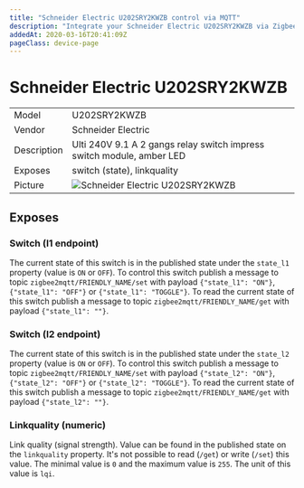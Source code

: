 ```yaml
---
title: "Schneider Electric U202SRY2KWZB control via MQTT"
description: "Integrate your Schneider Electric U202SRY2KWZB via Zigbee2MQTT with whatever smart home infrastructure you are using without the vendors bridge or gateway."
addedAt: 2020-03-16T20:41:09Z
pageClass: device-page
---
```


<!-- !!!! -->
<!-- ATTENTION: This file is auto-generated through docgen! -->
<!-- You can only edit the "## Notes"-Section till next h1 (#) or h2 heading (##). -->
<!-- Do NOT use h1 or h2 heading within "## Notes"-Section. -->
<!-- !!!! -->

# Schneider Electric U202SRY2KWZB

|     |     |
|-----|-----|
| Model | U202SRY2KWZB  |
| Vendor  | Schneider Electric  |
| Description | Ulti 240V 9.1 A 2 gangs relay switch impress switch module, amber LED |
| Exposes | switch (state), linkquality |
| Picture | ![Schneider Electric U202SRY2KWZB](https://www.zigbee2mqtt.io/images/devices/U202SRY2KWZB.jpg) |


<!-- Notes BEGIN: You can edit here. Add "## Notes" headline if not already present. -->



<!-- Notes END: Do not edit below this line -->


## Exposes

### Switch (l1 endpoint)
The current state of this switch is in the published state under the `state_l1` property (value is `ON` or `OFF`).
To control this switch publish a message to topic `zigbee2mqtt/FRIENDLY_NAME/set` with payload `{"state_l1": "ON"}`, `{"state_l1": "OFF"}` or `{"state_l1": "TOGGLE"}`.
To read the current state of this switch publish a message to topic `zigbee2mqtt/FRIENDLY_NAME/get` with payload `{"state_l1": ""}`.

### Switch (l2 endpoint)
The current state of this switch is in the published state under the `state_l2` property (value is `ON` or `OFF`).
To control this switch publish a message to topic `zigbee2mqtt/FRIENDLY_NAME/set` with payload `{"state_l2": "ON"}`, `{"state_l2": "OFF"}` or `{"state_l2": "TOGGLE"}`.
To read the current state of this switch publish a message to topic `zigbee2mqtt/FRIENDLY_NAME/get` with payload `{"state_l2": ""}`.

### Linkquality (numeric)
Link quality (signal strength).
Value can be found in the published state on the `linkquality` property.
It's not possible to read (`/get`) or write (`/set`) this value.
The minimal value is `0` and the maximum value is `255`.
The unit of this value is `lqi`.

